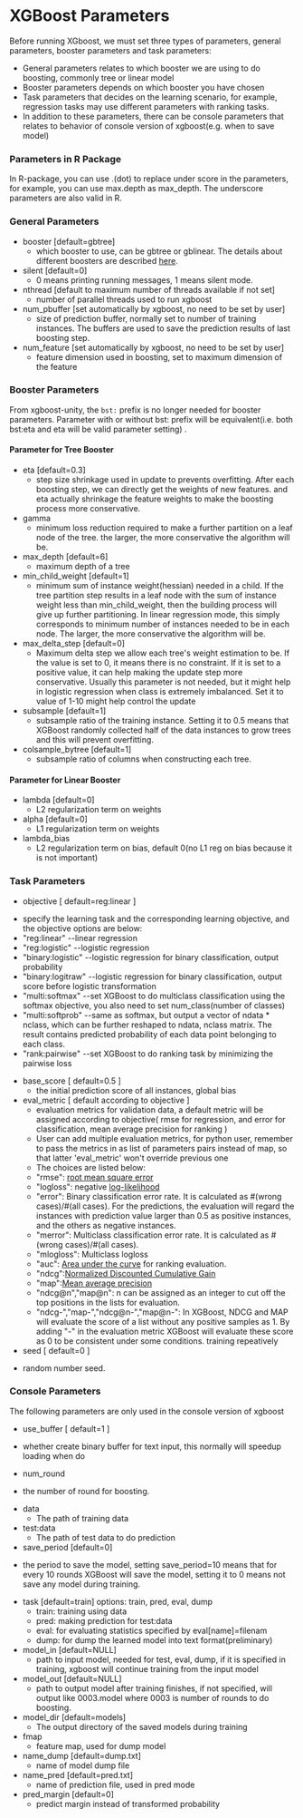 XGBoost Parameters
====
Before running XGboost, we must set three types of parameters, general parameters, booster parameters and task parameters:
- General parameters relates to which booster we are using to do boosting, commonly tree or linear model
- Booster parameters depends on which booster you have chosen
- Task parameters that decides on the learning scenario, for example, regression tasks may use different parameters with ranking tasks. 
- In addition to these parameters, there can be console parameters that relates to behavior of console version of xgboost(e.g. when to save model)

### Parameters in R Package
In R-package, you can use .(dot) to replace under score in the parameters, for example, you can use max.depth as max_depth. The underscore parameters are also valid in R.

### General Parameters
* booster [default=gbtree]
  - which booster to use, can be gbtree or gblinear. The details about different boosters are described [here](https://github.com/dmlc/xgboost/wiki/Boosters). 
* silent [default=0]
  - 0 means printing running messages, 1 means silent mode.
* nthread [default to maximum number of threads available if not set]
  - number of parallel threads used to run xgboost
* num_pbuffer [set automatically by xgboost, no need to be set by user]
  - size of prediction buffer, normally set to number of training instances. The buffers are used to save the prediction results of last boosting step. 
* num_feature [set automatically by xgboost, no need to be set by user]
  - feature dimension used in boosting, set to maximum dimension of the feature

### Booster Parameters
From xgboost-unity, the ```bst:``` prefix is no longer needed for booster parameters. Parameter with or without bst: prefix will be equivalent(i.e. both bst:eta and eta will be valid parameter setting) .

#### Parameter for Tree Booster
* eta [default=0.3] 
  - step size shrinkage used in update to prevents overfitting. After each boosting step, we can directly get the weights of new features. and eta actually shrinkage the feature weights to make the boosting process more conservative. 
* gamma 
  - minimum loss reduction required to make a further partition on a leaf node of the tree. the larger, the more conservative the algorithm will be. 
* max_depth [default=6] 
  - maximum depth of a tree
* min_child_weight [default=1] 
  - minimum sum of instance weight(hessian) needed in a child. If the tree partition step results in a leaf node with the sum of instance weight less than min_child_weight, then the building process will give up further partitioning. In linear regression mode, this simply corresponds to minimum number of instances needed to be in each node. The larger, the more conservative the algorithm will be.
* max_delta_step [default=0]
  - Maximum delta step we allow each tree's weight estimation to be. If the value is set to 0, it means there is no constraint. If it is set to a positive value, it can help making the update step more conservative. Usually this parameter is not needed, but it might help in logistic regression when class is extremely imbalanced. Set it to value of 1-10 might help control the update
* subsample [default=1] 
  - subsample ratio of the training instance. Setting it to 0.5 means that XGBoost randomly collected half of the data instances to grow trees and this will prevent overfitting.
* colsample_bytree [default=1]
  - subsample ratio of columns when constructing each tree.

#### Parameter for Linear Booster
* lambda [default=0]
  - L2 regularization term on weights
* alpha [default=0]
  - L1 regularization term on weights 
* lambda_bias 
  - L2 regularization term on bias, default 0(no L1 reg on bias because it is not important)

### Task Parameters 
* objective [ default=reg:linear ]
 - specify the learning task and the corresponding learning objective, and the objective options are below:
 - "reg:linear" --linear regression
 - "reg:logistic" --logistic regression
 - "binary:logistic" --logistic regression for binary classification, output probability
 - "binary:logitraw" --logistic regression for binary classification, output score before logistic transformation
 - "multi:softmax" --set XGBoost to do multiclass classification using the softmax objective, you also need to set num_class(number of classes)
 - "multi:softprob" --same as softmax, but output a vector of ndata * nclass, which can be further reshaped to ndata, nclass matrix. The result contains predicted probability of each data point belonging to each class.
 - "rank:pairwise" --set XGBoost to do ranking task by minimizing the pairwise loss
* base_score [ default=0.5 ]
  - the initial prediction score of all instances, global bias
* eval_metric [ default according to objective ] 
  - evaluation metrics for validation data, a default metric will be assigned according to objective( rmse for regression, and error for classification, mean average precision for ranking ) 
  - User can add multiple evaluation metrics, for python user, remember to pass the metrics in as list of parameters pairs instead of map, so that latter 'eval_metric' won't override previous one
  - The choices are listed below:
  - "rmse": [root mean square error](http://en.wikipedia.org/wiki/Root_mean_square_error)
  - "logloss": negative [log-likelihood](http://en.wikipedia.org/wiki/Log-likelihood)
  - "error": Binary classification error rate. It is calculated as #(wrong cases)/#(all cases). For the predictions, the evaluation will regard the instances with prediction value larger than 0.5 as positive instances, and the others as negative instances.
  - "merror": Multiclass classification error rate. It is calculated as #(wrong cases)/#(all cases).
  - "mlogloss":  Multiclass logloss
  - "auc": [Area under the curve](http://en.wikipedia.org/wiki/Receiver_operating_characteristic#Area_under_curve) for ranking evaluation.
  - "ndcg":[Normalized Discounted Cumulative Gain](http://en.wikipedia.org/wiki/NDCG) 
  - "map":[Mean average precision](http://en.wikipedia.org/wiki/Mean_average_precision#Mean_average_precision)
  - "ndcg@n","map@n": n can be assigned as an integer to cut off the top positions in the lists for evaluation.
  - "ndcg-","map-","ndcg@n-","map@n-": In XGBoost, NDCG and MAP will evaluate the score of a list without any positive samples as 1. By adding "-" in the evaluation metric XGBoost will evaluate these score as 0 to be consistent under some conditions.
training repeatively 
* seed [ default=0 ]
 - random number seed.

### Console Parameters
The following parameters are only used in the console version of xgboost
* use_buffer [ default=1 ]
 -  whether create binary buffer for text input, this normally will speedup loading when do 
* num_round 
 - the number of round for boosting.
* data 
  - The path of training data
* test:data  
  - The path of test data to do prediction
* save_period [default=0] 
 - the period to save the model, setting save_period=10 means that for every 10 rounds XGBoost will save the model, setting it to 0 means not save any model during training.
* task [default=train] options: train, pred, eval, dump
  - train: training using data
  - pred: making prediction for test:data
  - eval: for evaluating statistics specified by eval[name]=filenam
  - dump: for dump the learned model into text format(preliminary)
* model_in [default=NULL]
  - path to input model, needed for test, eval, dump, if it is specified in training, xgboost will continue training from the input model
* model_out [default=NULL]
  - path to output model after training finishes, if not specified, will output like 0003.model where 0003 is number of rounds to do boosting.
* model_dir [default=models]
  - The output directory of the saved models during training
* fmap  
  - feature map, used for dump model
* name_dump [default=dump.txt] 
  - name of model dump file
* name_pred [default=pred.txt]
  - name of prediction file, used in pred mode
* pred_margin [default=0]
  - predict margin instead of transformed probability
